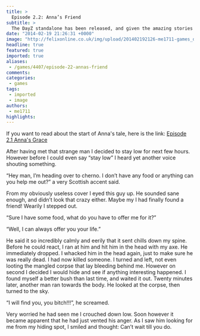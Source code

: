 ```yaml
---
title: >
  Episode 2.2: Anna’s Friend
subtitle: >
  The DayZ standalone has been released, and given the amazing stories that occur in that game, I decided to make a kind of series out it! So here it goes:
date: "2014-02-19 21:26:31 +0000"
image: "http://felixonline.co.uk/img/upload/201402192126-me1711-games_dayz.jpg"
headline: true
featured: true
imported: true
aliases:
 - /games/4407/episode-22-annas-friend
comments:
categories:
 - games
tags:
 - imported
 - image
authors:
 - me1711
highlights:
---
```


If you want to read about the start of Anna's tale, here is the link: [Episode 2.1 Anna's Grace](../games/4371/dayz-episode-21-annas-grace/)[
](../games/4336/episode-2-annas-hunger/)

After having met that strange man I decided to stay low for next few hours. However before I could even say “stay low” I heard yet another voice shouting something.

“Hey man, I’m heading over to cherno. I don’t have any food or anything can you help me out?” a very Scottish accent said.

From my obviously useless cover I eyed this guy up. He sounded sane enough, and didn’t look that crazy either. Maybe my I had finally found a friend! Wearily I stepped out.

“Sure I have some food, what do you have to offer me for it?”

“Well, I can always offer you your life.”

He said it so incredibly calmly and eerily that it sent chills down my spine. Before he could react, I ran at him and hit him in the head with my axe. He immediately dropped. I whacked him in the head again, just to make sure he was really dead. I had now killed someone. I turned and left, not even looting the mangled corpse that lay bleeding behind me. However on second I decided I would hide and see if anything interesting happened. I found myself a better bush than last time, and waited it out. Twenty minutes later, another man ran towards the body. He looked at the corpse, then turned to the sky.

“I will find you, you bitch!!!”, he screamed.

Very worried he had seen me I crouched down low. Soon however it became apparent that he had just vented his anger. As I saw him looking for me from my hiding spot, I smiled and thought: Can’t wait till you do.
